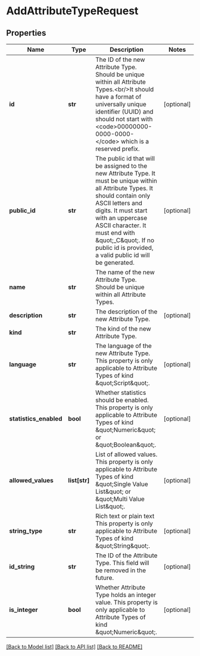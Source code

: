 # AddAttributeTypeRequest

## Properties
Name | Type | Description | Notes
------------ | ------------- | ------------- | -------------
**id** | **str** | The ID of the new Attribute Type. Should be unique within all Attribute Types.&lt;br/&gt;It should have a format of universally unique identifier (UUID) and should not start with &lt;code&gt;00000000-0000-0000-&lt;/code&gt; which is a reserved prefix. | [optional] 
**public_id** | **str** | The public id that will be assigned to the new Attribute Type. It must be unique within all Attribute Types. It should contain only ASCII letters and digits. It must start with an uppercase ASCII character. It must end with \&quot;_C\&quot;. If no public id is provided, a valid public id will be generated. | [optional] 
**name** | **str** | The name of the new Attribute Type. Should be unique within all Attribute Types. | 
**description** | **str** | The description of the new Attribute Type. | [optional] 
**kind** | **str** | The kind of the new Attribute Type. | 
**language** | **str** | The language of the new Attribute Type. This property is only applicable to Attribute Types of kind \&quot;Script\&quot;. | [optional] 
**statistics_enabled** | **bool** | Whether statistics should be enabled. This property is only applicable to Attribute Types of kind \&quot;Numeric\&quot; or \&quot;Boolean\&quot;. | [optional] 
**allowed_values** | **list[str]** | List of allowed values. This property is only applicable to Attribute Types of kind \&quot;Single Value List\&quot; or \&quot;Multi Value List\&quot;. | [optional] 
**string_type** | **str** | Rich text or plain text This property is only applicable to Attribute Types of kind \&quot;String\&quot;. | [optional] 
**id_string** | **str** | The ID of the Attribute Type. This field will be removed in the future. | [optional] 
**is_integer** | **bool** | Whether Attribute Type holds an integer value. This property is only applicable to Attribute Types of kind \&quot;Numeric\&quot;. | [optional] 

[[Back to Model list]](../README.md#documentation-for-models) [[Back to API list]](../README.md#documentation-for-api-endpoints) [[Back to README]](../README.md)

